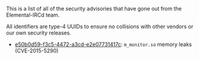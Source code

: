 This is a list of all of the security advisories that have gone out from the 
Elemental-IRCd team.

All identifiers are type-4 UUIDs to ensure no collisions with other vendors or 
our own security releases.

- [e50b0d59-f3c5-4472-a3cd-e2e07731417c](./e50b0d59-f3c5-4472-a3cd-e2e07731417c/): `m_monitor.so` memory leaks (CVE-2015-5290)
